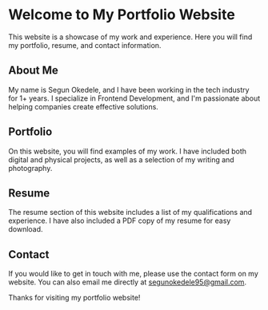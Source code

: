 # Welcome to My Portfolio Website

This website is a showcase of my work and experience. Here you will find my portfolio, resume, and contact information.

## About Me 

My name is Segun Okedele, and I have been working in the tech industry for 1+ years. I specialize in Frontend Development, and I'm passionate about helping companies create effective solutions.

## Portfolio 

On this website, you will find examples of my work. I have included both digital and physical projects, as well as a selection of my writing and photography. 

## Resume 

The resume section of this website includes a list of my qualifications and experience. I have also included a PDF copy of my resume for easy download. 

## Contact 

If you would like to get in touch with me, please use the contact form on my website. You can also email me directly at segunokedele95@gmail.com.

Thanks for visiting my portfolio website!
